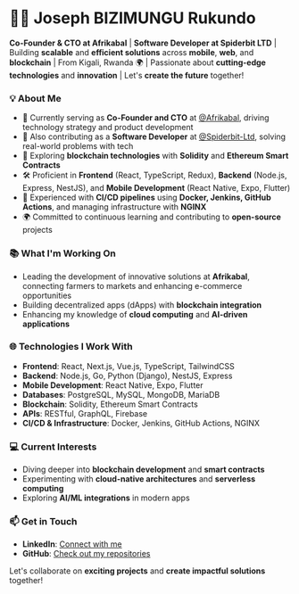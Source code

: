 # 👨‍💻 Joseph BIZIMUNGU Rukundo

**Co-Founder & CTO at Afrikabal** | **Software Developer at Spiderbit LTD** | Building **scalable** and **efficient solutions** across **mobile**, **web**, and **blockchain** | From Kigali, Rwanda 🌍 | Passionate about **cutting-edge technologies** and **innovation** | Let's **create the future** together!

### 💡 **About Me**
- 🔭 Currently serving as **Co-Founder and CTO** at [@Afrikabal](https://afrikabal.org/), driving technology strategy and product development
- 🚀 Also contributing as a **Software Developer** at [@Spiderbit-Ltd](https://spiderbit.rw), solving real-world problems with tech
- 🌱 Exploring **blockchain technologies** with **Solidity** and **Ethereum Smart Contracts**
- 🛠️ Proficient in **Frontend** (React, TypeScript, Redux), **Backend** (Node.js, Express, NestJS), and **Mobile Development** (React Native, Expo, Flutter)
- 🔧 Experienced with **CI/CD pipelines** using **Docker, Jenkins, GitHub Actions**, and managing infrastructure with **NGINX**
- 🌍 Committed to continuous learning and contributing to **open-source** projects

### 📚 **What I'm Working On**
- Leading the development of innovative solutions at **Afrikabal**, connecting farmers to markets and enhancing e-commerce opportunities
- Building decentralized apps (dApps) with **blockchain integration**
- Enhancing my knowledge of **cloud computing** and **AI-driven applications**

### 🌐 **Technologies I Work With**
- **Frontend**: React, Next.js, Vue.js, TypeScript, TailwindCSS  
- **Backend**: Node.js, Go, Python (Django), NestJS, Express  
- **Mobile Development**: React Native, Expo, Flutter  
- **Databases**: PostgreSQL, MySQL, MongoDB, MariaDB  
- **Blockchain**: Solidity, Ethereum Smart Contracts  
- **APIs**: RESTful, GraphQL, Firebase  
- **CI/CD & Infrastructure**: Docker, Jenkins, GitHub Actions, NGINX  

### 💻 **Current Interests**
- Diving deeper into **blockchain development** and **smart contracts**
- Experimenting with **cloud-native architectures** and **serverless computing**
- Exploring **AI/ML integrations** in modern apps

### 📫 **Get in Touch**
- **LinkedIn**: [Connect with me](https://www.linkedin.com/in/joseph-bizimungu-rukundo-b2266923b/)
- **GitHub**: [Check out my repositories](https://github.com/rukundo-joe)

Let's collaborate on **exciting projects** and **create impactful solutions** together!
